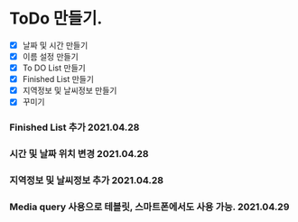 # ToDo 만들기.

- [x] 날짜 및 시간 만들기
- [x] 이름 설정 만들기
- [x] To DO List 만들기
- [x] Finished List 만들기
- [x] 지역정보 및 날씨정보 만들기
- [x] 꾸미기

### Finished List 추가 2021.04.28

### 시간 및 날짜 위치 변경 2021.04.28

### 지역정보 및 날씨정보 추가 2021.04.28

### Media query 사용으로 테블릿, 스마트폰에서도 사용 가능. 2021.04.29
